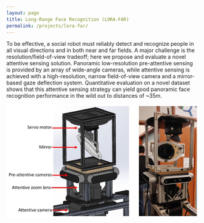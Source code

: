 ```yaml
---
layout: page
title: Long-Range Face Recognition (LORA-FAR)
permalink: /projects/lora-far/
---
```


To be effective, a social robot must reliably detect and recognize people in all visual directions and in both near and far fields. A major challenge is the resolution/field-of-view tradeoff; here we propose and evaluate a novel attentive sensing solution. Panoramic low-resolution pre-attentive sensing is provided by an array of wide-angle cameras, while attentive sensing is achieved with a high-resolution, narrow field-of-view camera and a mirror-based gaze deflection system. Quantitative evaluation on a novel dataset shows that this attentive sensing strategy can yield  good panoramic face recognition performance in the wild out to distances of ~35m.

<img src="./attentive_sensor.jpg">

